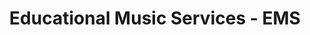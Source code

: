 ---
title: "Educational Music Services - EMS"
url: /dublin/educational-music-services-ems/
shop: Instrumente
---